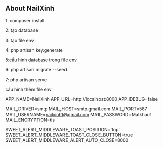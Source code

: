 
## About NailXinh

1: composer install

2: tạo database

3: tạo file env

4: php artisan key:generate

5:cấu hình database trong file env

6: php artisan migrate --seed

7: php artisan serve

cấu hình thêm file env

APP_NAME=NailXinh
APP_URL=http://localhost:8000
APP_DEBUG=false

MAIL_DRIVER=smtp
MAIL_HOST=smtp.gmail.com
MAIL_PORT=587
MAIL_USERNAME=nailxinh1@gmail.com
MAIL_PASSWORD=Matkhau1
MAIL_ENCRYPTION=tls

SWEET_ALERT_MIDDLEWARE_TOAST_POSITION='top'
SWEET_ALERT_MIDDLEWARE_TOAST_CLOSE_BUTTON=true
SWEET_ALERT_MIDDLEWARE_ALERT_AUTO_CLOSE=8000
